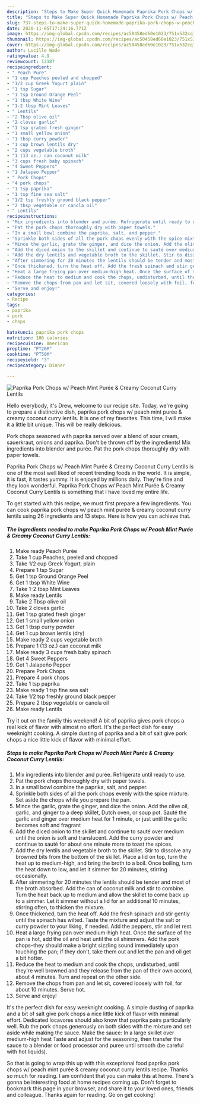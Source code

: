 ```yaml
---
description: "Steps to Make Super Quick Homemade Paprika Pork Chops w/ Peach Mint Purée &amp;amp; Creamy Coconut Curry Lentils"
title: "Steps to Make Super Quick Homemade Paprika Pork Chops w/ Peach Mint Purée &amp;amp; Creamy Coconut Curry Lentils"
slug: 737-steps-to-make-super-quick-homemade-paprika-pork-chops-w-peach-mint-puree-and-amp-creamy-coconut-curry-lentils
date: 2020-11-05T17:24:16.771Z
image: https://img-global.cpcdn.com/recipes/ac50458ed60e1023/751x532cq70/paprika-pork-chops-w-peach-mint-puree-creamy-coconut-curry-lentils-recipe-main-photo.jpg
thumbnail: https://img-global.cpcdn.com/recipes/ac50458ed60e1023/751x532cq70/paprika-pork-chops-w-peach-mint-puree-creamy-coconut-curry-lentils-recipe-main-photo.jpg
cover: https://img-global.cpcdn.com/recipes/ac50458ed60e1023/751x532cq70/paprika-pork-chops-w-peach-mint-puree-creamy-coconut-curry-lentils-recipe-main-photo.jpg
author: Lucille Wade
ratingvalue: 4.9
reviewcount: 12187
recipeingredient:
- " Peach Pure"
- "1 cup Peaches peeled and chopped"
- "1/2 cup Greek Yogurt plain"
- "1 tsp Sugar"
- "1 tsp Ground Orange Peel"
- "1 tbsp White Wine"
- "1-2 tbsp Mint Leaves"
- " Lentils"
- "2 Tbsp olive oil"
- "2 cloves garlic"
- "1 tsp grated fresh ginger"
- "1 small yellow onion"
- "1 tbsp curry powder"
- "1 cup brown lentils dry"
- "2 cups vegetable broth"
- "1 (13 oz.) can coconut milk"
- "3 cups fresh baby spinach"
- "4 Sweet Peppers"
- "1 Jalapeo Pepper"
- " Pork Chops"
- "4 pork chops"
- "1 tsp paprika"
- "1 tsp fine sea salt"
- "1/2 tsp freshly ground black pepper"
- "2 tbsp vegetable or canola oil"
- " Lentils"
recipeinstructions:
- "Mix ingredients into blender and purée. Refrigerate until ready to use."
- "Pat the pork chops thoroughly dry with paper towels."
- "In a small bowl combine the paprika, salt, and pepper."
- "Sprinkle both sides of all the pork chops evenly with the spice mixture. Set aside the chops while you prepare the pan."
- "Mince the garlic, grate the ginger, and dice the onion. Add the olive oil, garlic, and ginger to a deep skillet, Dutch oven, or soup pot. Sauté the garlic and ginger over medium heat for 1 minute, or just until the garlic becomes soft and fragrant"
- "Add the diced onion to the skillet and continue to sauté over medium until the onion is soft and translucent. Add the curry powder and continue to sauté for about one minute more to toast the spices."
- "Add the dry lentils and vegetable broth to the skillet. Stir to dissolve any browned bits from the bottom of the skillet. Place a lid on top, turn the heat up to medium-high, and bring the broth to a boil. Once boiling, turn the heat down to low, and let it simmer for 20 minutes, stirring occasionally."
- "After simmering for 20 minutes the lentils should be tender and most of the broth absorbed. Add the can of coconut milk and stir to combine. Turn the heat back up to medium and allow the skillet to come back up to a simmer. Let it simmer without a lid for an additional 10 minutes, stirring often, to thicken the mixture."
- "Once thickened, turn the heat off. Add the fresh spinach and stir gently until the spinach has wilted. Taste the mixture and adjust the salt or curry powder to your liking, if needed. Add the peppers, stir and let rest."
- "Heat a large frying pan over medium-high heat. Once the surface of the pan is hot, add the oil and heat until the oil shimmers. Add the pork chops–they should make a bright sizzling sound immediately upon touching the pan; if they don&#39;t, take them out and let the pan and oil get a bit hotter."
- "Reduce the heat to medium and cook the chops, undisturbed, until they&#39;re well browned and they release from the pan of their own accord, about 4 minutes. Turn and repeat on the other side."
- "Remove the chops from pan and let sit, covered loosely with foil, for about 10 minutes. Serve hot."
- "Serve and enjoy!"
categories:
- Recipe
tags:
- paprika
- pork
- chops

katakunci: paprika pork chops 
nutrition: 106 calories
recipecuisine: American
preptime: "PT26M"
cooktime: "PT50M"
recipeyield: "3"
recipecategory: Dinner

---
```



![Paprika Pork Chops w/ Peach Mint Purée &amp; Creamy Coconut Curry Lentils](https://img-global.cpcdn.com/recipes/ac50458ed60e1023/751x532cq70/paprika-pork-chops-w-peach-mint-puree-creamy-coconut-curry-lentils-recipe-main-photo.jpg)

Hello everybody, it's Drew, welcome to our recipe site. Today, we're going to prepare a distinctive dish, paprika pork chops w/ peach mint purée &amp; creamy coconut curry lentils. It is one of my favorites. This time, I will make it a little bit unique. This will be really delicious.

Pork chops seasoned with paprika served over a blend of sour cream, sauerkraut, onions and paprika. Don&#39;t be thrown off by the ingredients! Mix ingredients into blender and purée. Pat the pork chops thoroughly dry with paper towels.

Paprika Pork Chops w/ Peach Mint Purée &amp; Creamy Coconut Curry Lentils is one of the most well liked of recent trending foods in the world. It is simple, it is fast, it tastes yummy. It is enjoyed by millions daily. They're fine and they look wonderful. Paprika Pork Chops w/ Peach Mint Purée &amp; Creamy Coconut Curry Lentils is something that I have loved my entire life.


To get started with this recipe, we must first prepare a few ingredients. You can cook paprika pork chops w/ peach mint purée &amp; creamy coconut curry lentils using 26 ingredients and 13 steps. Here is how you can achieve that.

<!--inarticleads1-->

##### The ingredients needed to make Paprika Pork Chops w/ Peach Mint Purée &amp; Creamy Coconut Curry Lentils:

1. Make ready  Peach Purée
1. Take 1 cup Peaches, peeled and chopped
1. Take 1/2 cup Greek Yogurt, plain
1. Prepare 1 tsp Sugar
1. Get 1 tsp Ground Orange Peel
1. Get 1 tbsp White Wine
1. Take 1-2 tbsp Mint Leaves
1. Make ready  Lentils
1. Take 2 Tbsp olive oil
1. Take 2 cloves garlic
1. Get 1 tsp grated fresh ginger
1. Get 1 small yellow onion
1. Get 1 tbsp curry powder
1. Get 1 cup brown lentils (dry)
1. Make ready 2 cups vegetable broth
1. Prepare 1 (13 oz.) can coconut milk
1. Make ready 3 cups fresh baby spinach
1. Get 4 Sweet Peppers
1. Get 1 Jalapeño Pepper
1. Prepare  Pork Chops
1. Prepare 4 pork chops
1. Take 1 tsp paprika
1. Make ready 1 tsp fine sea salt
1. Take 1/2 tsp freshly ground black pepper
1. Prepare 2 tbsp vegetable or canola oil
1. Make ready  Lentils


Try it out on the family this weekend! A bit of paprika gives pork chops a real kick of flavor with almost no effort. It&#39;s the perfect dish for easy weeknight cooking. A simple dusting of paprika and a bit of salt give pork chops a nice little kick of flavor with minimal effort. 

<!--inarticleads2-->

##### Steps to make Paprika Pork Chops w/ Peach Mint Purée &amp; Creamy Coconut Curry Lentils:

1. Mix ingredients into blender and purée. Refrigerate until ready to use.
1. Pat the pork chops thoroughly dry with paper towels.
1. In a small bowl combine the paprika, salt, and pepper.
1. Sprinkle both sides of all the pork chops evenly with the spice mixture. Set aside the chops while you prepare the pan.
1. Mince the garlic, grate the ginger, and dice the onion. Add the olive oil, garlic, and ginger to a deep skillet, Dutch oven, or soup pot. Sauté the garlic and ginger over medium heat for 1 minute, or just until the garlic becomes soft and fragrant
1. Add the diced onion to the skillet and continue to sauté over medium until the onion is soft and translucent. Add the curry powder and continue to sauté for about one minute more to toast the spices.
1. Add the dry lentils and vegetable broth to the skillet. Stir to dissolve any browned bits from the bottom of the skillet. Place a lid on top, turn the heat up to medium-high, and bring the broth to a boil. Once boiling, turn the heat down to low, and let it simmer for 20 minutes, stirring occasionally.
1. After simmering for 20 minutes the lentils should be tender and most of the broth absorbed. Add the can of coconut milk and stir to combine. Turn the heat back up to medium and allow the skillet to come back up to a simmer. Let it simmer without a lid for an additional 10 minutes, stirring often, to thicken the mixture.
1. Once thickened, turn the heat off. Add the fresh spinach and stir gently until the spinach has wilted. Taste the mixture and adjust the salt or curry powder to your liking, if needed. Add the peppers, stir and let rest.
1. Heat a large frying pan over medium-high heat. Once the surface of the pan is hot, add the oil and heat until the oil shimmers. Add the pork chops–they should make a bright sizzling sound immediately upon touching the pan; if they don&#39;t, take them out and let the pan and oil get a bit hotter.
1. Reduce the heat to medium and cook the chops, undisturbed, until they&#39;re well browned and they release from the pan of their own accord, about 4 minutes. Turn and repeat on the other side.
1. Remove the chops from pan and let sit, covered loosely with foil, for about 10 minutes. Serve hot.
1. Serve and enjoy!


It&#39;s the perfect dish for easy weeknight cooking. A simple dusting of paprika and a bit of salt give pork chops a nice little kick of flavor with minimal effort. Dedicated locavores should also know that paprika pairs particularly well. Rub the pork chops generously on both sides with the mixture and set aside while making the sauce. Make the sauce: In a large skillet over medium-high heat Taste and adjust for the seasoning, then transfer the sauce to a blender or food processor and puree until smooth (be careful with hot liquids). 

So that is going to wrap this up with this exceptional food paprika pork chops w/ peach mint purée &amp; creamy coconut curry lentils recipe. Thanks so much for reading. I am confident that you can make this at home. There's gonna be interesting food at home recipes coming up. Don't forget to bookmark this page in your browser, and share it to your loved ones, friends and colleague. Thanks again for reading. Go on get cooking!
